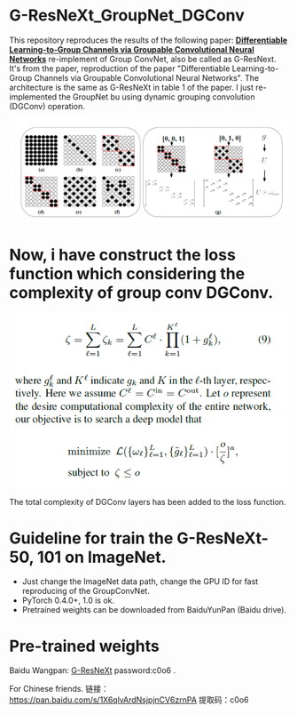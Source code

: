 # G-ResNeXt_GroupNet_DGConv
This repository reproduces the results of the following paper:
[**Differentiable Learning-to-Group Channels via Groupable Convolutional Neural Networks**](https://arxiv.org/abs/1908.05867v1)
re-implement of Group ConvNet, also be called as G-ResNext. It's from the paper, reproduction of the paper "Differentiable Learning-to-Group Channels via Groupable Convolutional Neural Networks".
The architecture is the same as G-ResNeXt in table 1 of the paper. I just re-implemented the GroupNet bu using dynamic grouping convolution (DGConv) operation.

![](illustration.jpg)

# Now, i have construct the loss function which considering the complexity of group conv DGConv.
![](loss_function.png)

The total complexity of DGConv layers has been added to the loss function. 
# Guideline for train the G-ResNeXt-50, 101 on ImageNet.
* Just change the ImageNet data path, change the GPU ID for fast reproducing of the GroupConvNet.
* PyTorch 0.4.0+, 1.0 is ok.
* Pretrained weights can be downloaded from BaiduYunPan (Baidu drive).

# Pre-trained weights
Baidu Wangpan: [G-ResNeXt](https://pan.baidu.com/s/1X6qlvArdNsjpjnCV6zrnPA) password:c0o6 .

For Chinese friends. 
链接：https://pan.baidu.com/s/1X6qlvArdNsjpjnCV6zrnPA 
提取码：c0o6 
